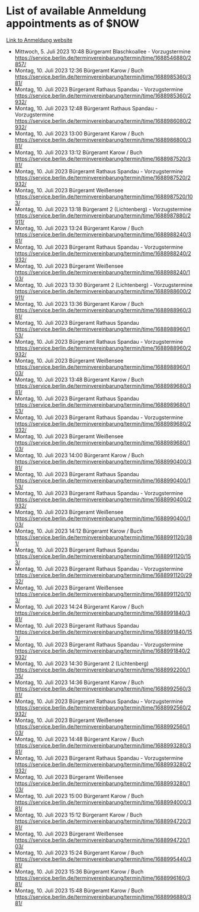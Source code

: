 # List of available Anmeldung appointments as of $NOW
[Link to Anmeldung website](https://service.berlin.de/terminvereinbarung/termin/tag.php?termin=1&anliegen[]=120686&dienstleisterlist=122210,122217,327316,122219,327312,122227,327314,122231,327346,122243,327348,122254,122252,329742,122260,329745,122262,329748,122271,327278,122273,327274,122277,327276,330436,122280,327294,122282,327290,122284,327292,122291,327270,122285,327266,122286,327264,122296,327268,150230,329760,122297,327286,122294,327284,122312,329763,122314,329775,122304,327330,122311,327334,122309,327332,317869,122281,327352,122279,329772,122283,122276,327324,122274,327326,122267,329766,122246,327318,122251,327320,122257,327322,122208,327298,122226,327300&herkunft=http%3A%2F%2Fservice.berlin.de%2Fdienstleistung%2F120686%2F)
- Mittwoch, 5. Juli 2023 10:48 Bürgeramt Blaschkoallee - Vorzugstermine https://service.berlin.de/terminvereinbarung/termin/time/1688546880/2857/
- Montag, 10. Juli 2023 12:36 Bürgeramt Karow / Buch https://service.berlin.de/terminvereinbarung/termin/time/1688985360/381/
- Montag, 10. Juli 2023  Bürgeramt Rathaus Spandau - Vorzugstermine https://service.berlin.de/terminvereinbarung/termin/time/1688985360/2932/
- Montag, 10. Juli 2023 12:48 Bürgeramt Rathaus Spandau - Vorzugstermine https://service.berlin.de/terminvereinbarung/termin/time/1688986080/2932/
- Montag, 10. Juli 2023 13:00 Bürgeramt Karow / Buch https://service.berlin.de/terminvereinbarung/termin/time/1688986800/381/
- Montag, 10. Juli 2023 13:12 Bürgeramt Karow / Buch https://service.berlin.de/terminvereinbarung/termin/time/1688987520/381/
- Montag, 10. Juli 2023  Bürgeramt Rathaus Spandau - Vorzugstermine https://service.berlin.de/terminvereinbarung/termin/time/1688987520/2932/
- Montag, 10. Juli 2023  Bürgeramt Weißensee https://service.berlin.de/terminvereinbarung/termin/time/1688987520/103/
- Montag, 10. Juli 2023 13:18 Bürgeramt 2 (Lichtenberg) - Vorzugstermine https://service.berlin.de/terminvereinbarung/termin/time/1688987880/2911/
- Montag, 10. Juli 2023 13:24 Bürgeramt Karow / Buch https://service.berlin.de/terminvereinbarung/termin/time/1688988240/381/
- Montag, 10. Juli 2023  Bürgeramt Rathaus Spandau - Vorzugstermine https://service.berlin.de/terminvereinbarung/termin/time/1688988240/2932/
- Montag, 10. Juli 2023  Bürgeramt Weißensee https://service.berlin.de/terminvereinbarung/termin/time/1688988240/103/
- Montag, 10. Juli 2023 13:30 Bürgeramt 2 (Lichtenberg) - Vorzugstermine https://service.berlin.de/terminvereinbarung/termin/time/1688988600/2911/
- Montag, 10. Juli 2023 13:36 Bürgeramt Karow / Buch https://service.berlin.de/terminvereinbarung/termin/time/1688988960/381/
- Montag, 10. Juli 2023  Bürgeramt Rathaus Spandau https://service.berlin.de/terminvereinbarung/termin/time/1688988960/153/
- Montag, 10. Juli 2023  Bürgeramt Rathaus Spandau - Vorzugstermine https://service.berlin.de/terminvereinbarung/termin/time/1688988960/2932/
- Montag, 10. Juli 2023  Bürgeramt Weißensee https://service.berlin.de/terminvereinbarung/termin/time/1688988960/103/
- Montag, 10. Juli 2023 13:48 Bürgeramt Karow / Buch https://service.berlin.de/terminvereinbarung/termin/time/1688989680/381/
- Montag, 10. Juli 2023  Bürgeramt Rathaus Spandau https://service.berlin.de/terminvereinbarung/termin/time/1688989680/153/
- Montag, 10. Juli 2023  Bürgeramt Rathaus Spandau - Vorzugstermine https://service.berlin.de/terminvereinbarung/termin/time/1688989680/2932/
- Montag, 10. Juli 2023  Bürgeramt Weißensee https://service.berlin.de/terminvereinbarung/termin/time/1688989680/103/
- Montag, 10. Juli 2023 14:00 Bürgeramt Karow / Buch https://service.berlin.de/terminvereinbarung/termin/time/1688990400/381/
- Montag, 10. Juli 2023  Bürgeramt Rathaus Spandau https://service.berlin.de/terminvereinbarung/termin/time/1688990400/153/
- Montag, 10. Juli 2023  Bürgeramt Rathaus Spandau - Vorzugstermine https://service.berlin.de/terminvereinbarung/termin/time/1688990400/2932/
- Montag, 10. Juli 2023  Bürgeramt Weißensee https://service.berlin.de/terminvereinbarung/termin/time/1688990400/103/
- Montag, 10. Juli 2023 14:12 Bürgeramt Karow / Buch https://service.berlin.de/terminvereinbarung/termin/time/1688991120/381/
- Montag, 10. Juli 2023  Bürgeramt Rathaus Spandau https://service.berlin.de/terminvereinbarung/termin/time/1688991120/153/
- Montag, 10. Juli 2023  Bürgeramt Rathaus Spandau - Vorzugstermine https://service.berlin.de/terminvereinbarung/termin/time/1688991120/2932/
- Montag, 10. Juli 2023  Bürgeramt Weißensee https://service.berlin.de/terminvereinbarung/termin/time/1688991120/103/
- Montag, 10. Juli 2023 14:24 Bürgeramt Karow / Buch https://service.berlin.de/terminvereinbarung/termin/time/1688991840/381/
- Montag, 10. Juli 2023  Bürgeramt Rathaus Spandau https://service.berlin.de/terminvereinbarung/termin/time/1688991840/153/
- Montag, 10. Juli 2023  Bürgeramt Rathaus Spandau - Vorzugstermine https://service.berlin.de/terminvereinbarung/termin/time/1688991840/2932/
- Montag, 10. Juli 2023 14:30 Bürgeramt 2 (Lichtenberg) https://service.berlin.de/terminvereinbarung/termin/time/1688992200/135/
- Montag, 10. Juli 2023 14:36 Bürgeramt Karow / Buch https://service.berlin.de/terminvereinbarung/termin/time/1688992560/381/
- Montag, 10. Juli 2023  Bürgeramt Rathaus Spandau - Vorzugstermine https://service.berlin.de/terminvereinbarung/termin/time/1688992560/2932/
- Montag, 10. Juli 2023  Bürgeramt Weißensee https://service.berlin.de/terminvereinbarung/termin/time/1688992560/103/
- Montag, 10. Juli 2023 14:48 Bürgeramt Karow / Buch https://service.berlin.de/terminvereinbarung/termin/time/1688993280/381/
- Montag, 10. Juli 2023  Bürgeramt Rathaus Spandau - Vorzugstermine https://service.berlin.de/terminvereinbarung/termin/time/1688993280/2932/
- Montag, 10. Juli 2023  Bürgeramt Weißensee https://service.berlin.de/terminvereinbarung/termin/time/1688993280/103/
- Montag, 10. Juli 2023 15:00 Bürgeramt Karow / Buch https://service.berlin.de/terminvereinbarung/termin/time/1688994000/381/
- Montag, 10. Juli 2023 15:12 Bürgeramt Karow / Buch https://service.berlin.de/terminvereinbarung/termin/time/1688994720/381/
- Montag, 10. Juli 2023  Bürgeramt Weißensee https://service.berlin.de/terminvereinbarung/termin/time/1688994720/103/
- Montag, 10. Juli 2023 15:24 Bürgeramt Karow / Buch https://service.berlin.de/terminvereinbarung/termin/time/1688995440/381/
- Montag, 10. Juli 2023 15:36 Bürgeramt Karow / Buch https://service.berlin.de/terminvereinbarung/termin/time/1688996160/381/
- Montag, 10. Juli 2023 15:48 Bürgeramt Karow / Buch https://service.berlin.de/terminvereinbarung/termin/time/1688996880/381/
